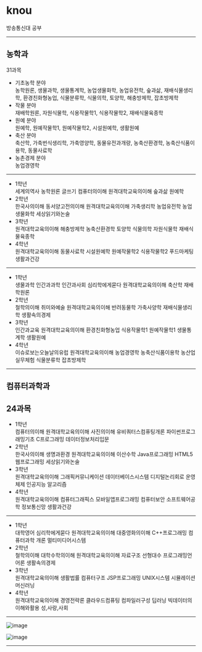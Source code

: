 # knou
방송통신대 공부

---

## 농학과  
31과목

- 기초농학 분야  
농학원론, 생물과학, 생물통계학, 농업생물화학, 농업유전학, 숲과삶, 재배식물생리학, 환경친화형농업, 식물분류학, 식물의학, 토양학, 해충방제학, 잡초방제학  
- 작물 분야  
재배학원론, 자원식물학, 식용작물학1, 식용작물학2, 재배식물육종학  
- 원예 분야  
원예학, 원예작물학1, 원예작물학2, 시설원예학, 생활원예  
- 축산 분야  
축산학, 가축번식생리학, 가축영양학, 동물유전과개량, 농축산환경학, 농축산식품이용학, 동물사료학  
- 농촌경제 분야  
농업경영학

---  

- 1학년  
세계의역사 농학원론 글쓰기 컴퓨터의이해 원격대학교육의이해 숲과삶 원예학  
- 2학년  
한국사의이해 동서양고전의이해 원격대학교육의이해 가축생리학 농업유전학 농업생물화학 세상읽기와논술  
- 3학년  
원격대학교육의이해 해충방제학 농축산환경학 토양학 식물의학 자원식물학 재배식물육종학  
- 4학년  
원격대학교육의이해 동물사료학 시설원예학 원예작물학2 식용작물학2 푸드마케팅 생활과건강  
---  
- 1학년  
생물과학 인간과과학 인간과사회 심리학에게묻다 원격대학교육의이해 축산학 재배학원론  
- 2학년  
철학의이해 취미와예술 원격대학교육의이해 반려동물학 가축사양학 재배식물생리학 생활속의경제  
- 3학년  
인간과교육 원격대학교육의이해 환경친화형농업 식용작물학1 원예작물학1 생물통계학 생활원예  
- 4학년  
이슈로보는오늘날의유럽 원격대학교육의이해 농업경영학 농축산식품이용학 농산업실무체험 식물분류학 잡초방제학  
  
---  

 ## 컴퓨터과학과  
24과목
---  
- 1학년  
컴퓨터의이해 원격대학교육의이해 사진의이해 유비쿼터스컴퓨팅개론 파이썬프로그래밍기초 C프로그래밍 데이터정보처리입문  
- 2학년  
한국사의이해 생명과환경 원격대학교육의이해 이산수학 Java프로그래밍 HTML5웹프로그래밍 세상읽기와논술  
- 3학년  
원격대학교육의이해 그래픽커뮤니케이션 데이터베이스시스템 디지털논리회로 운영체제 인공지능 알고리즘  
- 4학년  
원격대학교육의이해 컴퓨터그래픽스 모바일앱프로그래밍 컴퓨터보안 소프트웨어공학 정보통신망 생활과건강  

---    
- 1학년  
대학영어 심리학에게묻다 원격대학교육의이해 대중영화의이해 C++프로그래밍 컴퓨터과학 개론 멀티미디어시스템  
- 2학년  
철학의이해 대학수학의이해 원격대학교육의이해 자료구조 선형대수 프로그래밍언어론 생활속의경제  
- 3학년  
원격대학교육의이해 생활법률 컴퓨터구조 JSP프로그래밍 UNIX시스템 시뮬레이션 머신러닝  
- 4학년  
원격대학교육의이해 경영전략론 클라우드컴퓨팅 컴파일러구성 딥러닝 빅데이터의이해와활용 성,사랑,사회  
---  
![image](https://github.com/user-attachments/assets/047fa1cb-009e-4ca0-89fa-09d196c3f268)

![image](https://github.com/user-attachments/assets/0edf9f1f-e8ed-48a2-8348-5d662e3bced8)


---  

 
